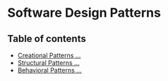 # Software Design Patterns

## Table of contents

- [Creational Patterns ...](./Creational/README.md)
- [Structural Patterns ...](./Structural/README.md)
- [Behavioral Patterns ...](./Behavioral/README.md)
